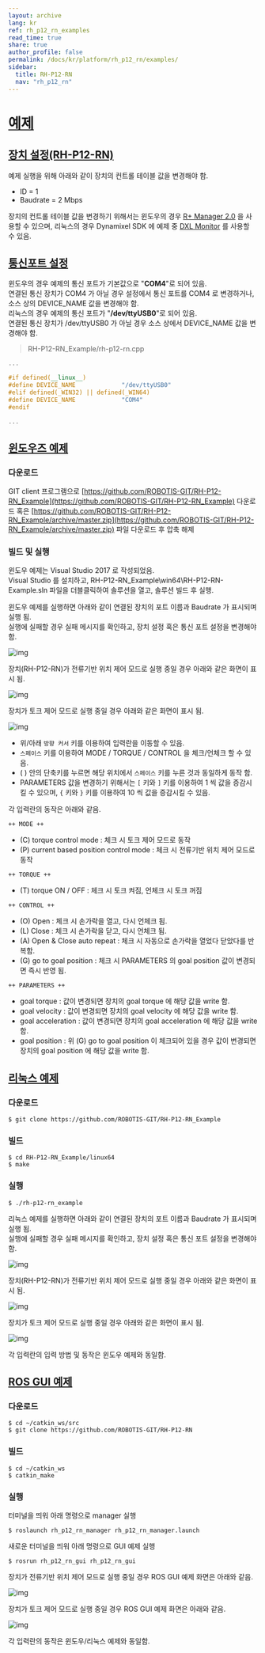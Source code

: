 ```yaml
---
layout: archive
lang: kr
ref: rh_p12_rn_examples
read_time: true
share: true
author_profile: false
permalink: /docs/kr/platform/rh_p12_rn/examples/
sidebar:
  title: RH-P12-RN
  nav: "rh_p12_rn"
---
```


# [예제](#예제)

## [장치 설정(RH-P12-RN)](#장치-설정rh-p12-rn)

예제 실행을 위해 아래와 같이 장치의 컨트롤 테이블 값을 변경해야 함.
* ID = 1
* Baudrate = 2 Mbps

장치의 컨트롤 테이블 값을 변경하기 위해서는 윈도우의 경우 [R+ Manager 2.0](http://emanual.robotis.com/docs/en/software/rplus2/manager/) 을
사용할 수 있으며, 리눅스의 경우 Dynamixel SDK 에 예제 중 [DXL Monitor](http://emanual.robotis.com/docs/en/software/dynamixel/dynamixel_sdk/sample_code/cpp_dxl_monitor/#cpp-dxl-monitor) 를 사용할 수 있음.

## [통신포트 설정](#통신포트-설정)
윈도우의 경우 예제의 통신 포트가 기본값으로 "**COM4**"로 되어 있음.  
연결된 통신 장치가 COM4 가 아닐 경우 설정에서 통신 포트를 COM4 로 변경하거나, 소스 상의 DEVICE_NAME 값을 변경해야 함.  
리눅스의 경우 예제의 통신 포트가 "**/dev/ttyUSB0**"로 되어 있음.  
연결된 통신 장치가 /dev/ttyUSB0 가 아닐 경우 소스 상에서 DEVICE_NAME 값을 변경해야 함.

> RH-P12-RN_Example/rh-p12-rn.cpp

```cpp
...

#if defined(__linux__)
#define DEVICE_NAME             "/dev/ttyUSB0"
#elif defined(_WIN32) || defined(_WIN64)
#define DEVICE_NAME             "COM4"
#endif

...
```

## [윈도우즈 예제](#윈도우즈-예제)

### 다운로드
GIT client 프로그램으로 [https://github.com/ROBOTIS-GIT/RH-P12-RN_Example](https://github.com/ROBOTIS-GIT/RH-P12-RN_Example) 다운로드 혹은
[https://github.com/ROBOTIS-GIT/RH-P12-RN_Example/archive/master.zip](https://github.com/ROBOTIS-GIT/RH-P12-RN_Example/archive/master.zip) 파일 다운로드 후 압축 해제

### 빌드 및 실행
윈도우 예제는 Visual Studio 2017 로 작성되었음.  
Visual Studio 를 설치하고, RH-P12-RN_Example\win64\RH-P12-RN-Example.sln 파일을 더블클릭하여 솔루션을 열고, 솔루션 빌드 후 실행.

윈도우 예제를 실행하면 아래와 같이 연결된 장치의 포트 이름과 Baudrate 가 표시되며 실행 됨.  
실행에 실패할 경우 실패 메시지를 확인하고, 장치 설정 혹은 통신 포트 설정을 변경해야 함.  

![img](/assets/images/platform/rh_p12_rn/windows_example_run.png)

장치(RH-P12-RN)가 전류기반 위치 제어 모드로 실행 중일 경우 아래와 같은 화면이 표시 됨.  

![img](/assets/images/platform/rh_p12_rn/windows_example_position_mode.png)

장치가 토크 제어 모드로 실행 중일 경우 아래와 같은 화면이 표시 됨.  

![img](/assets/images/platform/rh_p12_rn/windows_example_torque_mode.png)

* 위/아래 `방향 커서` 키를 이용하여 입력란을 이동할 수 있음.  
* `스페이스` 키를 이용하여 MODE / TORQUE / CONTROL 을 체크/언체크 할 수 있음.  
* ( ) 안의 단축키를 누르면 해당 위치에서 `스페이스` 키를 누른 것과 동일하게 동작 함.  
* PARAMETERS 값을 변경하기 위해서는 `[` 키와 `]` 키를 이용하여 1 씩 값을 증감시킬 수 있으며, `{` 키와 `}` 키를 이용하여 10 씩 값을 증감시킬 수 있음.  

각 입력란의 동작은 아래와 같음.

`++ MODE ++`
* (C) torque control mode : 체크 시 토크 제어 모드로 동작
* (P) current based position control mode : 체크 시 전류기반 위치 제어 모드로 동작

`++ TORQUE ++`
* (T) torque ON / OFF : 체크 시 토크 켜짐, 언체크 시 토크 꺼짐

`++ CONTROL ++`
* (O) Open : 체크 시 손가락을 열고, 다시 언체크 됨.
* (L) Close : 체크 시 손가락을 닫고, 다시 언체크 됨.
* (A) Open & Close auto repeat : 체크 시 자동으로 손가락을 열었다 닫았다를 반복함.
* (G) go to goal position : 체크 시 PARAMETERS 의 goal position 값이 변경되면 즉시 반영 됨.

`++ PARAMETERS ++`
* goal torque : 값이 변경되면 장치의 goal torque 에 해당 값을 write 함.
* goal velocity : 값이 변경되면 장치의 goal velocity 에 해당 값을 write 함.
* goal acceleration : 값이 변경되면 장치의 goal acceleration 에 해당 값을 write 함.
* goal position : 위 (G) go to goal position 이 체크되어 있을 경우 값이 변경되면 장치의 goal position 에 해당 값을 write 함.


## [리눅스 예제](#리눅스-예제)

### 다운로드
```
$ git clone https://github.com/ROBOTIS-GIT/RH-P12-RN_Example
```

### 빌드
```
$ cd RH-P12-RN_Example/linux64
$ make
```

### 실행
```
$ ./rh-p12-rn_example
```

리눅스 예제를 실행하면 아래와 같이 연결된 장치의 포트 이름과 Baudrate 가 표시되며 실행 됨.  
실행에 실패할 경우 실패 메시지를 확인하고, 장치 설정 혹은 통신 포트 설정을 변경해야 함.  

![img](/assets/images/platform/rh_p12_rn/linux_example_run.png)

장치(RH-P12-RN)가 전류기반 위치 제어 모드로 실행 중일 경우 아래와 같은 화면이 표시 됨.  

![img](/assets/images/platform/rh_p12_rn/linux_example_position_mode.png)

장치가 토크 제어 모드로 실행 중일 경우 아래와 같은 화면이 표시 됨.  

![img](/assets/images/platform/rh_p12_rn/linux_example_torque_mode.png)

각 입력란의 입력 방법 및 동작은 윈도우 예제와 동일함.


## [ROS GUI 예제](#ROS-GUI-예제)

### 다운로드
```
$ cd ~/catkin_ws/src
$ git clone https://github.com/ROBOTIS-GIT/RH-P12-RN
```

### 빌드
```
$ cd ~/catkin_ws
$ catkin_make
```

### 실행
터미널을 띄워 아래 명령으로 manager 실행
```
$ roslaunch rh_p12_rn_manager rh_p12_rn_manager.launch
```
새로운 터미널을 띄워 아래 명령으로 GUI 예제 실행
```
$ rosrun rh_p12_rn_gui rh_p12_rn_gui
```

장치가 전류기반 위치 제어 모드로 실행 중일 경우 ROS GUI 예제 화면은 아래와 같음.  

![img](/assets/images/platform/rh_p12_rn/ros_example_position_mode.png)

장치가 토크 제어 모드로 실행 중일 경우 ROS GUI 예제 화면은 아래와 같음.  

![img](/assets/images/platform/rh_p12_rn/ros_example_torque_mode.png)

각 입력란의 동작은 윈도우/리눅스 예제와 동일함.
